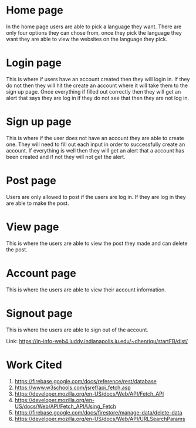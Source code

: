# Home page

In the home page users are able to pick a language they want. There are only four options they can chose from, once they pick the language they want they are able to view the websites on the language they pick.

# Login page

This is where if users have an account created then they will login in. If they do not then they will hit the create an account where it will take them to the sign up page. Once everything if filled out correctly then they will get an alert that says they are log in if they do not see that then they are not log in.

# Sign up page

This is where if the user does not have an account they are able to create one. They will need to fill out each input in order to successfully create an account. If everything is well then they will get an alert that a account has been created and if not they will not get the alert.

# Post page

Users are only allowed to post if the users are log in. If they are log in they are able to make the post.

# View page

This is where the users are able to view the post they made and can delete the post.

# Account page

This is where the users are able to view their account information.

# Signout page

This is where the users are able to sign out of the account.

Link: https://in-info-web4.luddy.indianapolis.iu.edu/~dhenriqu/startFB/dist/

# Work Cited

1. https://firebase.google.com/docs/reference/rest/database
2. https://www.w3schools.com/jsref/api_fetch.asp
3. https://developer.mozilla.org/en-US/docs/Web/API/Fetch_API
4. https://developer.mozilla.org/en-US/docs/Web/API/Fetch_API/Using_Fetch
5. https://firebase.google.com/docs/firestore/manage-data/delete-data
6. https://developer.mozilla.org/en-US/docs/Web/API/URLSearchParams
